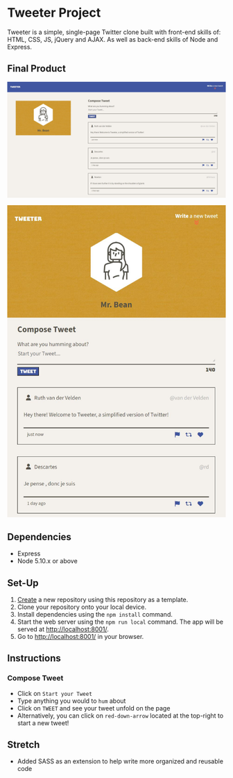 # Tweeter Project

Tweeter is a simple, single-page Twitter clone built with front-end skills of: HTML, CSS, JS, jQuery and AJAX. As well as back-end skills of Node and Express.

## Final Product

!["Tweeter in Desktop Version"](https://github.com/rlitoncs/tweeter/blob/master/docs/tweeter-desktop.JPG?raw=true)

!["Tweeter in Mobile Version](https://github.com/rlitoncs/tweeter/blob/master/docs/tweeter-mobile.JPG?raw=true)

## Dependencies

- Express
- Node 5.10.x or above

## Set-Up

1. [Create](https://docs.github.com/en/repositories/creating-and-managing-repositories/creating-a-repository-from-a-template) a new repository using this repository as a template.
2. Clone your repository onto your local device.
3. Install dependencies using the `npm install` command.
3. Start the web server using the `npm run local` command. The app will be served at <http://localhost:8001/>.
4. Go to <http://localhost:8001/> in your browser.

## Instructions

### Compose Tweet
- Click on `Start your Tweet`
- Type anything you would to `hum` about
- Click on `TWEET` and see your tweet unfold on the page
- Alternatively, you can click on `red-down-arrow` located at the top-right to start a new tweet!

## Stretch
- Added SASS as an extension to help write more organized and reusable code 
